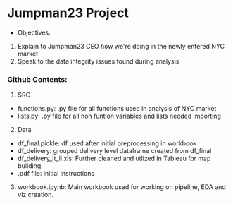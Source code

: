 # Jumpman23 Project

- Objectives: 
1. Explain to Jumpman23 CEO how we're doing in the newly entered NYC market
2. Speak to the data integrity issues found during analysis

### Github Contents:
1. SRC
  - functions.py: .py file for all functions used in analysis of NYC market
  - lists.py: .py file for all non funtion variables and lists needed importing

2. Data
  - df_final.pickle: df used after initial preprocessing in workbook
  - df_delivery: grouped delivery level dataframe created from df_final
  - df_delivery_lt_ll.xls: Further cleaned and utlized in Tableau for map building
  - .pdf file: initial instructions

3. workbook.ipynb: Main workbook used for working on pipeline, EDA and viz creation.
